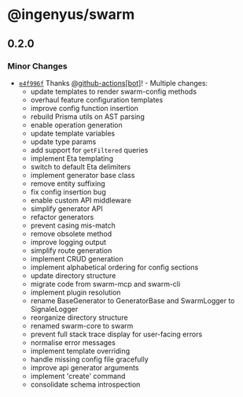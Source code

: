 # @ingenyus/swarm

## 0.2.0

### Minor Changes

- [`e4f996f`](https://github.com/Genyus/swarm/commit/e4f996fc47ec90e2e76e343c916230bb50c4dc6f) Thanks [@github-actions[bot]](https://github.com/github-actions%5Bbot%5D)! - Multiple changes:
  - update templates to render swarm-config methods
  - overhaul feature configuration templates
  - improve config function insertion
  - rebuild Prisma utils on AST parsing
  - enable operation generation
  - update template variables
  - update type params
  - add support for `getFiltered` queries
  - implement Eta templating
  - switch to default Eta delimiters
  - implement generator base class
  - remove entity suffixing
  - fix config insertion bug
  - enable custom API middleware
  - simplify generator API
  - refactor generators
  - prevent casing mis-match
  - remove obsolete method
  - improve logging output
  - simplify route generation
  - implement CRUD generation
  - implement alphabetical ordering for config sections
  - update directory structure
  - migrate code from swarm-mcp and swarm-cli
  - implement plugin resolution
  - rename BaseGenerator to GeneratorBase and SwarmLogger to SignaleLogger
  - reorganize directory structure
  - renamed swarm-core to swarm
  - prevent full stack trace display for user-facing errors
  - normalise error messages
  - implement template overriding
  - handle missing config file gracefully
  - improve api generator arguments
  - implement 'create' command
  - consolidate schema introspection
